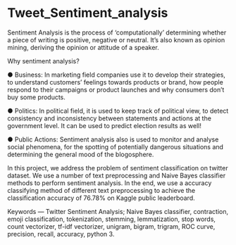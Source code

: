# Tweet_Sentiment_analysis
Sentiment Analysis is the process of ‘computationally’ determining whether a piece of writing is positive, negative or neutral. It’s also known as opinion mining, deriving the opinion or attitude of a speaker.

Why sentiment analysis?

●	Business: In marketing field companies use it to develop their strategies, to understand customers’ feelings towards products or brand, how people respond to their campaigns or product launches and why consumers don’t buy some products.

●	Politics: In political field, it is used to keep track of political view, to detect consistency and inconsistency between statements and actions at the government level. It can be used to predict election results as well!

●	Public Actions: Sentiment analysis also is used to monitor and analyse social phenomena, for the spotting of potentially dangerous situations and determining the general mood of the blogosphere.

In this project, we address the problem of sentiment classification on twitter dataset. We use a number of text preprocessing and Naive Bayes classifier methods to perform sentiment analysis. In the end, we use a accuracy classifying method of different text preprocessing to achieve the classification accuracy of 76.78% on Kaggle public leaderboard. 

Keywords — Twitter Sentiment Analysis; Naive Bayes classifier, contraction, emoji classification, tokenization, stemming, lemmatization, stop words, count vectorizer, tf-idf vectorizer, unigram, bigram, trigram, ROC curve, precision, recall, accuracy, python 3.
